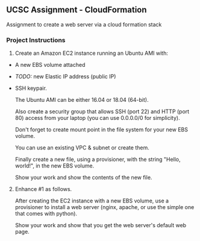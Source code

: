 ## UCSC Assignment - CloudFormation
Assignment to create a web server via a cloud formation stack

### Project Instructions
1. Create an Amazon EC2 instance running an Ubuntu AMI with: 

- A new EBS volume attached 
- *TODO:* new Elastic IP address (public IP) 
-  SSH keypair.  

    The Ubuntu AMI can be either 16.04 or 18.04 (64-bit).

    Also create a security group that allows SSH (port 22) 
and HTTP (port 80) access from your laptop 
(you can use 0.0.0.0/0 for simplicity).

    Don't forget to create mount point in the file system 
for your new EBS volume.

    You can use an existing VPC & subnet or create them.

    Finally create a new file, using a provisioner, with the 
string "Hello, world!", in the new EBS volume.

    Show your work and show the contents of the new file.

 

2. Enhance #1 as follows. 
    
    After creating the EC2 instance with a new EBS volume, 
    use a provisioner to install a web server (nginx, 
    apache, or use the simple one that comes with python).

    Show your work and show that you get the 
    web server's default web page.